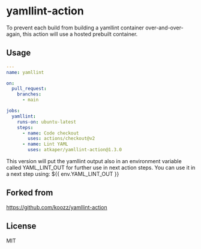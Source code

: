 # yamllint-action

To prevent each build from building a yamllint container over-and-over-again,
this action will use a hosted prebuilt container.

## Usage

```yaml
---
name: yamllint

on:
  pull_request:
    branches:
      - main

jobs:
  yamllint:
    runs-on: ubuntu-latest
    steps:
      - name: Code checkout
        uses: actions/checkout@v2
      - name: Lint YAML
        uses: atkaper/yamllint-action@1.3.0
```

This version will put the yamllint output also in an environment variable called YAML_LINT_OUT for further use in next action steps.
You can use it in a next step using: ${{ env.YAML_LINT_OUT }}


## Forked from

https://github.com/koozz/yamllint-action

## License

MIT
